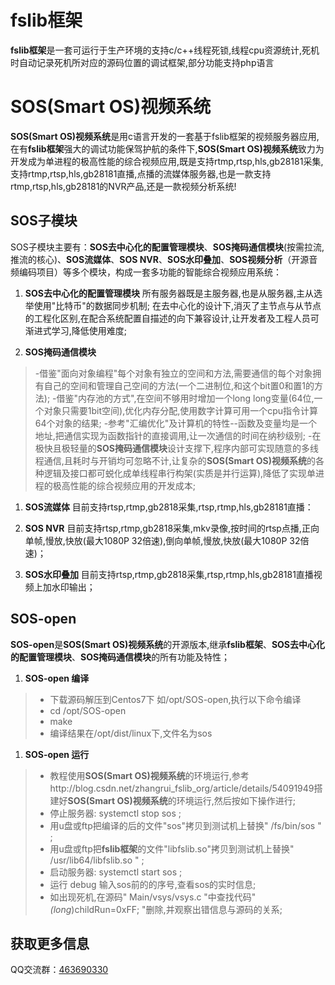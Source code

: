 # fslib框架 #

**fslib框架**是一套可运行于生产环境的支持c/c++线程死锁,线程cpu资源统计,死机时自动记录死机所对应的源码位置的调试框架,部分功能支持php语言

# SOS(Smart OS)视频系统 #

**SOS(Smart OS)视频系统**是用c语言开发的一套基于fslib框架的视频服务器应用,在有**fslib框架**强大的调试功能保驾护航的条件下,**SOS(Smart OS)视频系统**致力为开发成为单进程的极高性能的综合视频应用,既是支持rtmp,rtsp,hls,gb28181采集,支持rtmp,rtsp,hls,gb28181直播,点播的流媒体服务器,也是一款支持rtmp,rtsp,hls,gb28181的NVR产品,还是一款视频分析系统!

## SOS子模块 ##

SOS子模块主要有：**SOS去中心化的配置管理模块**、**SOS掩码通信模块**(按需拉流,推流的核心)、**SOS流媒体**、**SOS NVR**、**SOS水印叠加**、**SOS视频分析**（开源音频编码项目）等多个模块，构成一套多功能的智能综合视频应用系统：

1. **SOS去中心化的配置管理模块** 
所有服务器既是主服务器,也是从服务器,主从选举使用"比特币"的数据同步机制;
在去中心化的设计下,消灭了主节点与从节点的工程化区别,在配合系统配置自描述的向下兼容设计,让开发者及工程人员可渐进式学习,降低使用难度;

1. **SOS掩码通信模块** 
>-借鉴"面向对象编程"每个对象有独立的空间和方法,需要通信的每个对象拥有自己的空间和管理自己空间的方法(一个二进制位,和这个bit置0和置1的方法);
>-借鉴"内存池的方式",在空间不够用时增加一个long long变量(64位,一个对象只需要1bit空间),优化内存分配,使用数字计算可用一个cpu指令计算64个对象的结果;
>-参考"汇编优化"及计算机的特性--函数及变量均是一个地址,把通信实现为函数指针的直接调用,让一次通信的时间在纳秒级别;
>-在极快且极轻量的**SOS掩码通信模块**设计支撑下,程序内部可实现随意的多线程通信,且耗时与开销均可忽略不计,让复杂的**SOS(Smart OS)视频系统**的各种逻辑及接口都可蜕化成单线程串行构架(实质是并行运算),降低了实现单进程的极高性能的综合视频应用的开发成本;


1. **SOS流媒体** 目前支持rtsp,rtmp,gb2818采集,rtsp,rtmp,hls,gb28181直播：

1. **SOS NVR** 目前支持rtsp,rtmp,gb2818采集,mkv录像,按时间的rtsp点播,正向单帧,慢放,快放(最大1080P 32倍速),倒向单帧,慢放,快放(最大1080P 32倍速)；

1. **SOS水印叠加** 目前支持rtsp,rtmp,gb2818采集,rtsp,rtmp,hls,gb28181直播视频上加水印输出；

## SOS-open ##

**SOS-open**是**SOS(Smart OS)视频系统**的开源版本,继承**fslib框架**、**SOS去中心化的配置管理模块**、**SOS掩码通信模块**的所有功能及特性；

1. **SOS-open 编译**
>- 下载源码解压到Centos7下 如/opt/SOS-open,执行以下命令编译
>- cd /opt/SOS-open
>- make
>- 编译结果在/opt/dist/linux下,文件名为sos

1. **SOS-open 运行**
>- 教程使用**SOS(Smart OS)视频系统**的环境运行,参考http://blog.csdn.net/zhangrui_fslib_org/article/details/54091949搭建好**SOS(Smart OS)视频系统**的环境运行,然后按如下操作进行;
>- 停止服务器: systemctl stop sos ;
>- 用u盘或ftp把编译的后的文件"sos"拷贝到测试机上替换" /fs/bin/sos " ;
>- 用u盘或ftp把**fslib框架**的文件"libfslib.so"拷贝到测试机上替换" /usr/lib64/libfslib.so " ;
>- 启动服务器: systemctl start sos ;
>- 运行 debug 输入sos前的的序号,查看sos的实时信息;
>- 如出现死机,在源码" Main/vsys/vsys.c "中查找代码" *(long*)childRun=0xFF; "删除,并观察出错信息与源码的关系;


## 获取更多信息 ##

QQ交流群：[463690330](https://jq.qq.com/?_wv=1027&k=47x6kh7 "sos分布式视频系统开发") 

